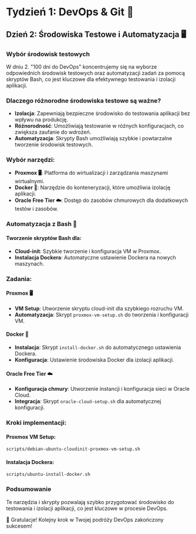 # Tydzień 1: DevOps & Git 🚀

## Dzień 2: Środowiska Testowe i Automatyzacja 🖥️

### Wybór środowisk testowych
W dniu 2. "100 dni do DevOps" koncentrujemy się na wyborze odpowiednich środowisk testowych oraz automatyzacji zadań za pomocą skryptów Bash, co jest kluczowe dla efektywnego testowania i izolacji aplikacji.

### Dlaczego różnorodne środowiska testowe są ważne?
- **Izolacja**: Zapewniają bezpieczne środowisko do testowania aplikacji bez wpływu na produkcję.
- **Różnorodność**: Umożliwiają testowanie w różnych konfiguracjach, co zwiększa zaufanie do wdrożeń.
- **Automatyzacja**: Skrypty Bash umożliwiają szybkie i powtarzalne tworzenie środowisk testowych.

### Wybór narzędzi:
- **Proxmox 🖥️**: Platforma do wirtualizacji i zarządzania maszynami wirtualnymi.
- **Docker 🐳**: Narzędzie do konteneryzacji, które umożliwia izolację aplikacji.
- **Oracle Free Tier ☁️**: Dostęp do zasobów chmurowych dla dodatkowych testów i zasobów.

### Automatyzacja z Bash 🚀
#### Tworzenie skryptów Bash dla:
- **Cloud-init**: Szybkie tworzenie i konfiguracja VM w Proxmox.
- **Instalacja Dockera**: Automatyczne ustawienie Dockera na nowych maszynach.

### Zadania:

#### Proxmox 🖥️
- **VM Setup**: Utworzenie skryptu cloud-init dla szybkiego rozruchu VM.
- **Automatyzacja**: Skrypt `proxmox-vm-setup.sh` do tworzenia i konfiguracji VM.

#### Docker 🐳
- **Instalacja**: Skrypt `install-docker.sh` do automatycznego ustawienia Dockera.
- **Konfiguracja**: Ustawienie środowiska Docker dla izolacji aplikacji.

#### Oracle Free Tier ☁️
- **Konfiguracja chmury**: Utworzenie instancji i konfiguracja sieci w Oracle Cloud.
- **Integracja**: Skrypt `oracle-cloud-setup.sh` dla automatycznej konfiguracji.

### Kroki implementacji:

#### Proxmox VM Setup:
```
scripts/debian-ubuntu-cloudinit-proxmox-vm-setup.sh
```

#### Instalacja Dockera:
```
scripts/ubuntu-install-docker.sh
```

### Podsumowanie
Te narzędzia i skrypty pozwalają szybko przygotować środowisko do testowania i izolacji aplikacji, co jest kluczowe w procesie DevOps.

🎉 Gratulacje! Kolejny krok w Twojej podróży DevOps zakończony sukcesem!
